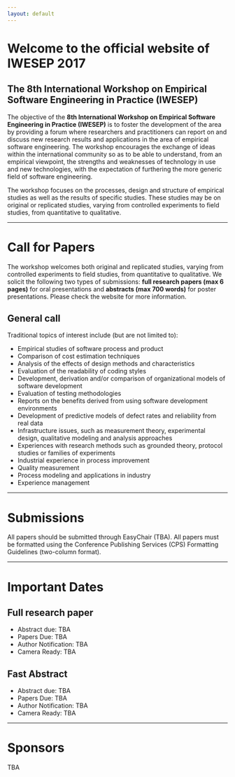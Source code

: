```yaml
---
layout: default
---
```


# Welcome to the official website of IWESEP 2017

## The 8th International Workshop on Empirical Software Engineering in Practice (IWESEP)

The objective of the **8th International Workshop on Empirical Software Engineering in Practice (IWESEP)** is to foster the development of the area by providing a forum where researchers and practitioners can report on and discuss new research results and applications in the area of empirical software engineering. The workshop encourages the exchange of ideas within the international community so as to be able to understand, from an empirical viewpoint, the strengths and weaknesses of technology in use and new technologies, with the expectation of furthering the more generic field of software engineering.

The workshop focuses on the processes, design and structure of empirical studies as well as the results of specific studies. These studies may be on original or replicated studies, varying from controlled experiments to field studies, from quantitative to qualitative.

----

# Call for Papers

The workshop welcomes both original and replicated studies, varying from controlled experiments to field studies, from quantitative to qualitative. 
We solicit the following two types of submissions: **full research papers (max 6 pages)** for oral presentations and **abstracts (max 700 words)** for poster presentations. Please check the website for more information.


## General call

Traditional topics of interest include (but are not limited to):

* Empirical studies of software process and product
* Comparison of cost estimation techniques
* Analysis of the effects of design methods and characteristics
* Evaluation of the readability of coding styles
* Development, derivation and/or comparison of organizational models of software development
* Evaluation of testing methodologies
* Reports on the benefits derived from using software development environments
* Development of predictive models of defect rates and reliability from real data
* Infrastructure issues, such as measurement theory, experimental design, qualitative modeling and analysis  approaches
* Experiences with research methods such as grounded theory, protocol studies or families of experiments
* Industrial experience in process improvement
* Quality measurement
* Process modeling and applications in industry
* Experience management

----

# Submissions

All papers should be submitted through EasyChair (TBA).
All papers must be formatted using the Conference Publishing Services (CPS) Formatting Guidelines (two-column format).

----

# Important Dates

## Full research paper 
* Abstract due: TBA
* Papers Due: TBA
* Author Notification: TBA
* Camera Ready: TBA

## Fast Abstract
* Abstract due: TBA
* Papers Due: TBA
* Author Notification: TBA
* Camera Ready: TBA

----

# Sponsors

TBA

<!-- <div class="posts">
  {% for post in site.posts %}
    <article class="post">

      <h1><a href="{{ site.baseurl }}{{ post.url }}">{{ post.title }}</a></h1>

      <div class="entry">
        {{ post.excerpt }}
      </div>

      <a href="{{ site.baseurl }}{{ post.url }}" class="read-more">Read More</a>
    </article>
  {% endfor %}
</div> -->